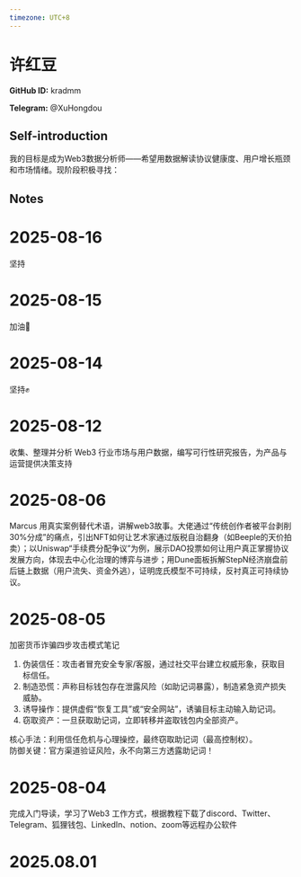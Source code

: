 ```yaml
---
timezone: UTC+8
---
```


# 许红豆

**GitHub ID:** kradmm

**Telegram:** @XuHongdou

## Self-introduction

我的目标是成为Web3数据分析师——希望用数据解读协议健康度、用户增长瓶颈和市场情绪。现阶段积极寻找：

## Notes

<!-- Content_START -->
# 2025-08-16

坚持

# 2025-08-15

加油👏

# 2025-08-14

坚持✊

# 2025-08-12

收集、整理并分析 Web3 行业市场与用户数据，编写可行性研究报告，为产品与运营提供决策支持

# 2025-08-06

Marcus 用真实案例替代术语，讲解web3故事。大佬通过“传统创作者被平台剥削30%分成”的痛点，引出NFT如何让艺术家通过版税自治翻身（如Beeple的天价拍卖）；以Uniswap“手续费分配争议”为例，展示DAO投票如何让用户真正掌握协议发展方向，体现去中心化治理的博弈与进步；用Dune面板拆解StepN经济崩盘前后链上数据（用户流失、资金外逃），证明庞氏模型不可持续，反衬真正可持续协议。

# 2025-08-05

加密货币诈骗四步攻击模式笔记  
1. 伪装信任：攻击者冒充安全专家/客服，通过社交平台建立权威形象，获取目标信任。  
2. 制造恐慌：声称目标钱包存在泄露风险（如助记词暴露），制造紧急资产损失威胁。  
3. 诱导操作：提供虚假“恢复工具”或“安全网站”，诱骗目标主动输入助记词。  
4. 窃取资产：一旦获取助记词，立即转移并盗取钱包内全部资产。  

核心手法：利用信任危机与心理操控，最终窃取助记词（最高控制权）。  
防御关键：官方渠道验证风险，永不向第三方透露助记词！

# 2025-08-04

完成入门导读，学习了Web3 工作方式，根据教程下载了discord、Twitter、Telegram、狐狸钱包、LinkedIn、notion、zoom等远程办公软件


# 2025.08.01


<!-- Content_END -->
